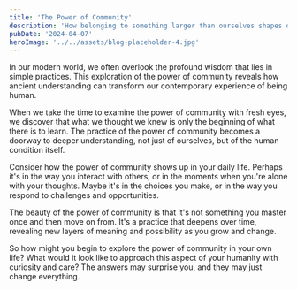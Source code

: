 ```yaml
---
title: 'The Power of Community'
description: 'How belonging to something larger than ourselves shapes our identity'
pubDate: '2024-04-07'
heroImage: '../../assets/blog-placeholder-4.jpg'
---
```


In our modern world, we often overlook the profound wisdom that lies in simple practices. This exploration of the power of community reveals how ancient understanding can transform our contemporary experience of being human.

When we take the time to examine the power of community with fresh eyes, we discover that what we thought we knew is only the beginning of what there is to learn. The practice of the power of community becomes a doorway to deeper understanding, not just of ourselves, but of the human condition itself.

Consider how the power of community shows up in your daily life. Perhaps it's in the way you interact with others, or in the moments when you're alone with your thoughts. Maybe it's in the choices you make, or in the way you respond to challenges and opportunities.

The beauty of the power of community is that it's not something you master once and then move on from. It's a practice that deepens over time, revealing new layers of meaning and possibility as you grow and change.

So how might you begin to explore the power of community in your own life? What would it look like to approach this aspect of your humanity with curiosity and care? The answers may surprise you, and they may just change everything.